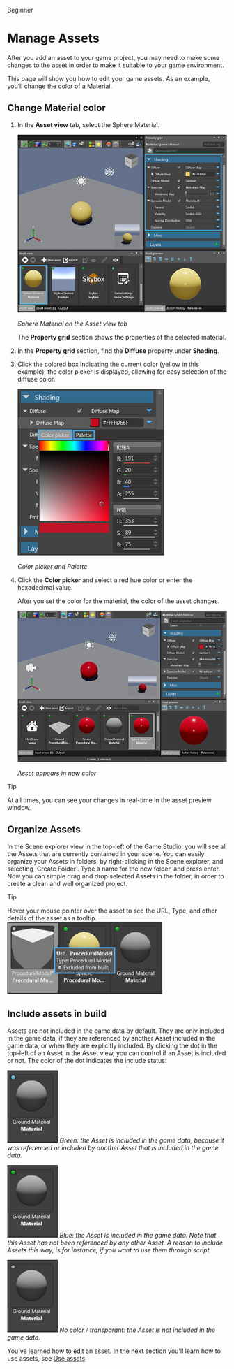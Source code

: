 <span class="label label-doc-level">Beginner</span>

# Manage Assets

After you add an asset to your game project, you may need to make some changes to the asset in order to make it suitable to your game environment.

This page will show you how to edit your game assets. As an example, you’ll change the color of a Material.

## Change Material color

 1. In the **Asset view** tab, select the Sphere Material.
 
	![Sphere Material on the Asset view tab](media/edit-asset-sphere-material-asset-view-tab.png)

	_Sphere Material on the Asset view tab_
	
	The **Property grid** section shows the properties of the selected material.

 2. In the **Property grid** section, find the **Diffuse** property under **Shading**.
 
 3. Click the colored box indicating the current color (yellow in this example), the color picker is displayed, allowing for easy selection of the diffuse color.
 
	![Color picker and Palette](media/edit-asset-color-picker-palette-diffuse.png)	
 
 	_Color picker and Palette_
	
 4. Click the **Color picker** and select a red hue color or enter the hexadecimal value.
	
	After you set the color for the material, the color of the asset changes. 
	
	![Asset appears in new color](media/edit-asset-color-change-selected-asset.png)

	_Asset appears in new color_

> [!TIP]
> At all times, you can see your changes in real-time in the asset preview window.
	
## Organize Assets

In the Scene explorer view in the top-left of the Game Studio, you will see all the Assets that are currently contained in your scene. You can easily organize your Assets in folders, by right-clicking in the Scene explorer, and selecting 'Create Folder'. Type a name for the new folder, and press enter. Now you can simple drag and drop selected Assets in the folder, in order to create a clean and well organized project.

> [!TIP]
> Hover your mouse pointer over the asset to see the URL, Type, and other details of the asset as a tooltip.
> ![Details of new asset in Asset view tab](media/asset-creation-solution-explorer.png)
 
## Include assets in build

Assets are not included in the game data by default. They are only included in the game data, if they are referenced by another Asset included in the game data, or when they are explicitly included. By clicking the dot in the top-left of an Asset in the Asset view, you can control if an Asset is included or not. The color of the dot indicates the include status:

![Green](media/manage-assets-include-asset.png)
_Green: the Asset is included in the game data, because it was referenced or included by another Asset that is included in the game data._

![Blue](media/manage-assets-reference-asset.png)
_Blue: the Asset is included in the game data. Note that this Asset has not been referenced by any other Asset. A reason to include Assets this way, is for instance, if you want to use them through script._

![Transparant](media/manage-assets-exclude-asset.png)
_No color / transparant: the Asset is not included in the game data._
	
You’ve learned how to edit an asset. In the next section you'll learn how to use assets, see [Use assets](use-assets.md)
